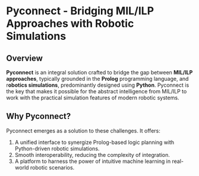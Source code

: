 # Pyconnect - Bridging MIL/ILP Approaches with Robotic Simulations

## Overview
**Pyconnect** is an integral solution crafted to bridge the gap between **MIL/ILP approaches**, typically grounded in the **Prolog** programming language, and r**obotics simulations**, predominantly designed using **Python**. Pyconnect is the key that makes it possible for the abstract intelligence from MIL/ILP to work with the practical simulation features of modern robotic systems.

## Why Pyconnect?

Pyconnect emerges as a solution to these challenges. It offers:

1. A unified interface to synergize Prolog-based logic planning with Python-driven robotic simulations.
2. Smooth interoperability, reducing the complexity of integration.
3. A platform to harness the power of intuitive machine learning in real-world robotic scenarios.
